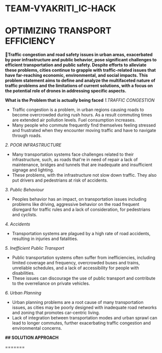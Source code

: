 # TEAM-VYAKRITI_IC-HACK
# OPTIMIZING TRANSPORT EFFICIENCY

**🚦Traffic congestion and road safety issues in urban areas, exacerbated by poor infrastructure and public behavior, pose significant challenges to efficient transportation and public safety. Despite efforts to alleviate these problems, cities continue to grapple with traffic-related issues that have far-reaching economic, environmental, and social impacts. This problem statement aims to define and analyze the multifaceted nature of traffic problems and the limitations of current solutions, with a focus on the potential role of drones in addressing specific aspects.**

**What is the Problem that is actually being faced**
 *1.TRAFFIC CONGESTION*
 * Traffic congestion is a problem, in urban regions causing roads to become overcrowded during rush hours. As a result commuting times are extended air pollution levels. Fuel consumption increases.
 * Many people who commute frequently find themselves feeling stressed and frustrated when they encounter moving traffic and have to navigate through roads.

 *2. POOR INFRASTRUCTURE*
 * Many transportation systems face challenges related to their infrastructure, such, as roads that're in need of repair a lack of maintenance, bridges and tunnels that are inadequate and insufficient signage and lighting.
 * These problems, with the infrastructure not slow down traffic. They also put drivers and pedestrians at risk of accidents.

 *3. Public Behaviour*
 * Peoples behavior has an impact, on transportation issues including problems like driving, aggressive behavior on the road frequent disregard for traffic rules and a lack of consideration, for pedestrians and cyclists.

 *4. Accidents*
 * Transportation systems are plagued by a high rate of road accidents, resulting in injuries and fatalities.

 *5. Inefficient Public Transport*
 * Public transportation systems often suffer from inefficiencies, including limited coverage and frequency, overcrowded buses and trains, unreliable schedules, and a lack of accessibility for people with disabilities.
 * These issues can discourage the use of public transport and contribute to the overreliance on private vehicles.

 *6. Urban Planning*
 * Urban planning problems are a root cause of many transportation issues, as cities may be poorly designed with inadequate road networks and zoning that promotes car-centric living.
 * Lack of integration between transportation modes and urban sprawl can lead to longer commutes, further exacerbating traffic congestion and environmental concerns.

 **## SOLUTION APPROACH**
 

 
=======
